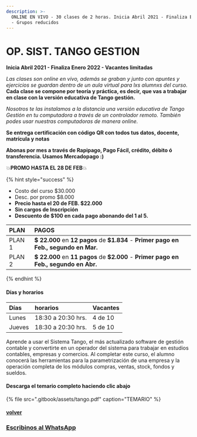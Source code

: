 ```yaml
---
description: >-
  ONLINE EN VIVO - 30 clases de 2 horas. Inicia Abril 2021 - Finaliza Enero 2022
  - Grupos reducidos
---
```


# OP. SIST. TANGO GESTION

**Inicia Abril 2021 - Finaliza Enero 2022 - Vacantes limitadas**

_Las clases son online en vivo, además se graban y  junto con apuntes y ejercicios se guardan dentro de un aula virtual para lxs alumnxs del curso._ **Cada clase se compone por teoría y práctica, es decir, que vas a trabajar en clase con la versión educativa de Tango gestión.** 

_Nosotros te las instalamos a la distancia una versión educativa de Tango Gestión en tu computadora a través de un controlador remoto. También podes usar nuestras computadoras de manera online._ 

**Se entrega certificación con código QR con todos tus datos, docente, matrícula y notas**

**Abonas por mes a través de Rapipago, Pago Fácil, crédito, débito ó transferencia. Usamos Mercadopago :\)** 

💥**PROMO HASTA EL 28 DE FEB**💥 

{% hint style="success" %}
* Costo del curso $30.000
* Desc. por promo $8.000
* **Precio hasta el 20 de FEB. $22.000**
* **Sin cargos de Inscripción**
* **Descuento de $100 en cada pago abonando del 1 al 5.** 

| PLAN | PAGOS |
| :--- | :--- |
| PLAN 1 | **$ 22.000** en **12 pagos** de **$1.834** - **Primer pago en Feb., segundo en Mar.** |
| PLAN 2 | **$ 22.000** en **11 pagos** de **$2.000** - **Primer pago en Feb., segundo en Abr.** |
{% endhint %}

#### Días y horarios

| Días | horarios | Vacantes |
| :--- | :--- | :--- |
| Lunes | 18:30 a 20:30 hrs. | 4 de 10 |
| Jueves | 18:30 a 20:30 hrs. | 5 de 10 |

Aprende a usar el Sistema Tango, el más actualizado software de gestión contable y convertirte en un operador del sistema para trabajar en estudios contables, empresas y comercios. Al completar este curso, el alumno conocerá las herramientas para la parametrización de una empresa y la operación completa de los módulos compras, ventas, stock, fondos y sueldos.

#### Descarga el temario completo haciendo clic abajo

{% file src=".gitbook/assets/tango.pdf" caption="TEMARIO" %}

#### [volver](./)

### [Escribinos al WhatsApp](http://wa.me/5491164622877?text=Me%20interesa%20el%20curso%20de%20Tango%20Gestion)

#### 



